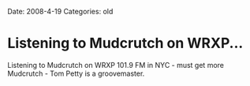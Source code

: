 Date: 2008-4-19
Categories: old

# Listening to Mudcrutch on WRXP...

Listening to Mudcrutch on WRXP 101.9 FM in NYC - must get more Mudcrutch - Tom Petty is a groovemaster.
